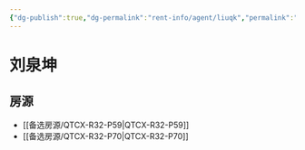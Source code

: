 ```yaml
---
{"dg-publish":true,"dg-permalink":"rent-info/agent/liuqk","permalink":"/rent-info/agent/liuqk/"}
---
```



# 刘泉坤

## 房源

- [[备选房源/QTCX-R32-P59\|QTCX-R32-P59]]
- [[备选房源/QTCX-R32-P70\|QTCX-R32-P70]]

